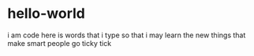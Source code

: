 # hello-world
i am code here is words that i type so that i may learn the new things that make smart people go ticky tick
